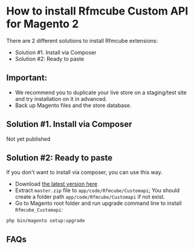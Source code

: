 
# How to install Rfmcube Custom API for Magento 2

There are 2 different solutions to install Rfmcube extensions:

- Solution #1. Install via Composer
- Solution #2: Ready to paste

## Important:
- We recommend you to duplicate your live store on a staging/test site and try installation on it in advanced.
- Back up Magento files and the store database.

## Solution #1. Install via Composer

Not yet published
<!---
Run the following command in Magento 2 root folder:

```
composer require rfmcube/customapi
php bin/magento setup:upgrade
```
-->

## Solution #2: Ready to paste

If you don't want to install via composer, you can use this way. 

- Download [the latest version here](https://github.com/rfmcube/rfmcube-magento2-customapi/archive/master.zip) 
- Extract `master.zip` file to `app/code/Rfmcube/Customapi`; You should create a folder path `app/code/Rfmcube/Customapi` if not exist.
- Go to Magento root folder and run upgrade command line to install `Rfmcube_Customapi`:

```
php bin/magento setup:upgrade
```

## FAQs

